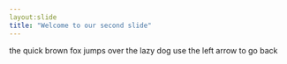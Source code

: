 ```yaml
---
layout:slide
title: "Welcome to our second slide"
---
```

the quick brown fox jumps over the lazy dog
use the left arrow to go back
